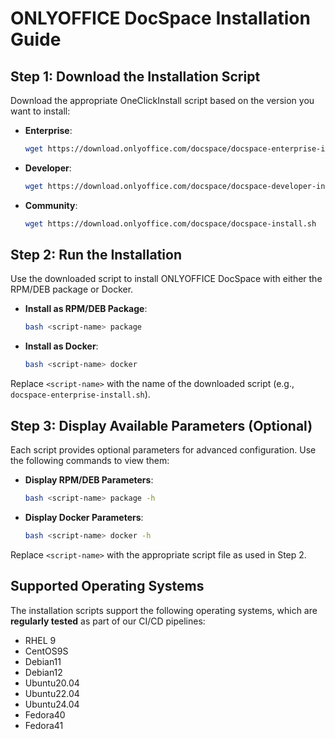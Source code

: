 # ONLYOFFICE DocSpace Installation Guide 

## Step 1: Download the Installation Script
Download the appropriate OneClickInstall script based on the version you want to install:

- **Enterprise**:
    ```bash
    wget https://download.onlyoffice.com/docspace/docspace-enterprise-install.sh
    ```
- **Developer**:
    ```bash
    wget https://download.onlyoffice.com/docspace/docspace-developer-install.sh
    ```
- **Community**:
    ```bash
    wget https://download.onlyoffice.com/docspace/docspace-install.sh
    ```

## Step 2: Run the Installation
Use the downloaded script to install ONLYOFFICE DocSpace with either the RPM/DEB package or Docker.

- **Install as RPM/DEB Package**:
    ```bash
    bash <script-name> package
    ```

- **Install as Docker**:
    ```bash
    bash <script-name> docker
    ```

Replace `<script-name>` with the name of the downloaded script (e.g., `docspace-enterprise-install.sh`).

## Step 3: Display Available Parameters (Optional)
Each script provides optional parameters for advanced configuration. Use the following commands to view them:

- **Display RPM/DEB Parameters**:
    ```bash
    bash <script-name> package -h
    ```

- **Display Docker Parameters**:
    ```bash
    bash <script-name> docker -h
    ```

Replace `<script-name>` with the appropriate script file as used in Step 2.

## Supported Operating Systems

The installation scripts support the following operating systems, which are **regularly tested** as part of our CI/CD pipelines:

<!-- OS-SUPPORT-LIST-START -->
- RHEL 9
- CentOS9S
- Debian11
- Debian12
- Ubuntu20.04
- Ubuntu22.04
- Ubuntu24.04
- Fedora40
- Fedora41
<!-- OS-SUPPORT-LIST-END -->

